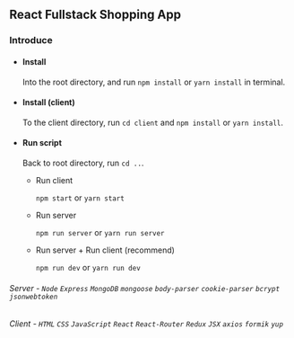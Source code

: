 ## React Fullstack Shopping App

### Introduce

- #### Install

  Into the root directory, and run `npm install` or `yarn install` in terminal.



- #### Install (client)

  To the client directory, run `cd client` and `npm install` or `yarn install`.



- #### Run script

  Back to root directory, run `cd ..`.

  - Run client

    `npm start` or `yarn start`

  - Run server

    `npm run server` or `yarn run server`

  - Run server + Run client (recommend)

    `npm run dev` or `yarn run dev`



###### Server - `Node` `Express` `MongoDB` `mongoose` `body-parser` `cookie-parser` `bcrypt` `jsonwebtoken`

###### Client - `HTML` `CSS` `JavaScript` `React` `React-Router` `Redux` `JSX` `axios` `formik` `yup`
